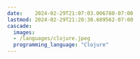 ```yaml
---
date:    2024-02-29T21:07:03.006780-07:00
lastmod: 2024-02-29T21:20:30.689562-07:00
cascade:
  images:
  - /languages/clojure.jpeg
  programming_language: "Clojure"
---
```

